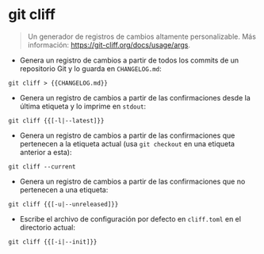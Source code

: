 # git cliff

> Un generador de registros de cambios altamente personalizable.
> Más información: <https://git-cliff.org/docs/usage/args>.

- Genera un registro de cambios a partir de todos los commits de un repositorio Git y lo guarda en `CHANGELOG.md`:

`git cliff > {{CHANGELOG.md}}`

- Genera un registro de cambios a partir de las confirmaciones desde la última etiqueta y lo imprime en `stdout`:

`git cliff {{[-l|--latest]}}`

- Genera un registro de cambios a partir de las confirmaciones que pertenecen a la etiqueta actual (usa `git checkout` en una etiqueta anterior a esta):

`git cliff --current`

- Genera un registro de cambios a partir de las confirmaciones que no pertenecen a una etiqueta:

`git cliff {{[-u|--unreleased]}}`

- Escribe el archivo de configuración por defecto en `cliff.toml` en el directorio actual:

`git cliff {{[-i|--init]}}`
